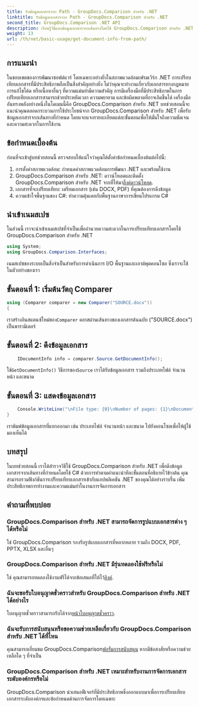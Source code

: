 ```yaml
---
title: รับข้อมูลเอกสารจาก Path - GroupDocs.Comparison สำหรับ .NET
linktitle: รับข้อมูลเอกสารจาก Path - GroupDocs.Comparison สำหรับ .NET
second_title: GroupDocs.Comparison .NET API
description: เรียนรู้วิธีแยกข้อมูลเอกสารจากเส้นทางโดยใช้ GroupDocs.Comparison สำหรับ .NET ขั้นตอนง่ายๆ สำหรับการจัดการเอกสารอย่างมีประสิทธิภาพใน C#
weight: 13
url: /th/net/basic-usage/get-document-info-from-path/
---
```

## การแนะนำ
ในขอบเขตของการพัฒนาซอฟต์แวร์ โดยเฉพาะอย่างยิ่งในสภาพแวดล้อมเฟรมเวิร์ก .NET การเปรียบเทียบเอกสารที่มีประสิทธิภาพถือเป็นสิ่งสำคัญอย่างยิ่ง ไม่ว่าคุณจะทำงานเกี่ยวกับเอกสารทางกฎหมาย การแก้ไขโค้ด หรือเนื้อหาอื่นๆ ที่ความแม่นยำมีความสำคัญ การมีเครื่องมือที่มีประสิทธิภาพในการเปรียบเทียบเอกสารสามารถช่วยประหยัดเวลา ความพยายาม และข้อผิดพลาดที่อาจเกิดขึ้นได้ เครื่องมืออันทรงพลังอย่างหนึ่งในโดเมนนี้คือ GroupDocs.Comparison สำหรับ .NET บทช่วยสอนนี้จะแนะนำคุณตลอดกระบวนการใช้ประโยชน์จาก GroupDocs.Comparison สำหรับ .NET เพื่อรับข้อมูลเอกสารจากเส้นทางที่กำหนด โดยแจกแจงรายละเอียดแต่ละขั้นตอนเพื่อให้มั่นใจถึงความชัดเจนและความสะดวกในการใช้งาน
## ข้อกำหนดเบื้องต้น
ก่อนที่จะเข้าสู่บทช่วยสอนนี้ ตรวจสอบให้แน่ใจว่าคุณได้ตั้งค่าข้อกำหนดเบื้องต้นต่อไปนี้:
1. การตั้งค่าสภาพแวดล้อม: กำหนดค่าสภาพแวดล้อมการพัฒนา .NET และพร้อมใช้งาน
2.  GroupDocs.Comparison สำหรับ .NET: ดาวน์โหลดและติดตั้ง GroupDocs.Comparison สำหรับ .NET จากที่ให้มา[ลิ้งค์ดาวน์โหลด](https://releases.groupdocs.com/comparison/net/).
3. เอกสารที่จะเปรียบเทียบ: เตรียมเอกสาร (เช่น DOCX, PDF) ที่คุณต้องการดึงข้อมูล
4. ความเข้าใจพื้นฐานของ C#: ทำความคุ้นเคยกับพื้นฐานภาษาการเขียนโปรแกรม C#

## นำเข้าเนมสเปซ
ในส่วนนี้ เราจะนำเข้าเนมสเปซที่จำเป็นเพื่ออำนวยความสะดวกในการเปรียบเทียบเอกสารโดยใช้ GroupDocs.Comparison สำหรับ .NET
```csharp
using System;
using GroupDocs.Comparison.Interfaces;
```

เนมสเปซของระบบเป็นสิ่งจำเป็นสำหรับการดำเนินการ I/O พื้นฐานและเอาต์พุตคอนโซล ซึ่งเราจะใช้ในตัวอย่างของเรา

## ขั้นตอนที่ 1: เริ่มต้นวัตถุ Comparer
```csharp
using (Comparer comparer = new Comparer("SOURCE.docx"))
{
```
 เราสร้างอินสแตนซ์ใหม่ของ`Comparer` คลาสผ่านเส้นทางของเอกสารต้นฉบับ ("SOURCE.docx") เป็นพารามิเตอร์
## ขั้นตอนที่ 2: ดึงข้อมูลเอกสาร
```csharp
    IDocumentInfo info = comparer.Source.GetDocumentInfo();
```
 ใช้`GetDocumentInfo()` วิธีการของ`Source` เราได้รับข้อมูลเอกสาร รวมถึงประเภทไฟล์ จำนวนหน้า และขนาด
## ขั้นตอนที่ 3: แสดงข้อมูลเอกสาร
```csharp
    Console.WriteLine("\nFile type: {0}\nNumber of pages: {1}\nDocument size: {2} bytes", info.FileType, info.PageCount, info.Size);
}
```
เราพิมพ์ข้อมูลเอกสารที่แยกออกมา เช่น ประเภทไฟล์ จำนวนหน้า และขนาด ไปยังคอนโซลเพื่อให้ผู้ใช้มองเห็นได้

## บทสรุป
ในบทช่วยสอนนี้ เราได้สำรวจวิธีใช้ GroupDocs.Comparison สำหรับ .NET เพื่อดึงข้อมูลเอกสารจากเส้นทางที่กำหนดโดยใช้ C# ด้วยการทำตามคำแนะนำทีละขั้นตอนที่อธิบายไว้ข้างต้น คุณสามารถรวมฟังก์ชันการเปรียบเทียบเอกสารเข้ากับแอปพลิเคชัน .NET ของคุณได้อย่างราบรื่น เพิ่มประสิทธิภาพการทำงานและความแม่นยำในงานการจัดการเอกสาร
## คำถามที่พบบ่อย
### GroupDocs.Comparison สำหรับ .NET สามารถจัดการรูปแบบเอกสารต่าง ๆ ได้หรือไม่
ใช่ GroupDocs.Comparison รองรับรูปแบบเอกสารที่หลากหลาย รวมถึง DOCX, PDF, PPTX, XLSX และอื่นๆ
### GroupDocs.Comparison สำหรับ .NET มีรุ่นทดลองใช้ฟรีหรือไม่
 ใช่ คุณสามารถทดลองใช้งานฟรีได้จากข้อเสนอที่ให้ไว้[ลิงค์](https://releases.groupdocs.com/).
### ฉันจะขอรับใบอนุญาตชั่วคราวสำหรับ GroupDocs.Comparison สำหรับ .NET ได้อย่างไร
 ใบอนุญาตชั่วคราวสามารถรับได้จาก[หน้าใบอนุญาตชั่วคราว](https://purchase.groupdocs.com/temporary-license/).
### ฉันจะรับการสนับสนุนหรือขอความช่วยเหลือเกี่ยวกับ GroupDocs.Comparison สำหรับ .NET ได้ที่ไหน
 คุณสามารถเยี่ยมชม GroupDocs.Comparison[ฟอรั่มการสนับสนุน](https://forum.groupdocs.com/c/comparison/12) หากมีข้อสงสัยหรือความช่วยเหลือใด ๆ ที่จำเป็น
### GroupDocs.Comparison สำหรับ .NET เหมาะสำหรับงานการจัดการเอกสารระดับองค์กรหรือไม่
GroupDocs.Comparison นำเสนอฟีเจอร์ที่มีประสิทธิภาพซึ่งออกแบบมาเพื่อการเปรียบเทียบเอกสารระดับองค์กรและข้อกำหนดด้านการจัดการโดยเฉพาะ